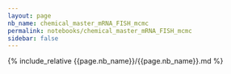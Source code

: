 ```yaml
---
layout: page
nb_name: chemical_master_mRNA_FISH_mcmc
permalink: notebooks/chemical_master_mRNA_FISH_mcmc
sidebar: false
---
```


{% include_relative {{page.nb_name}}/{{page.nb_name}}.md %}
